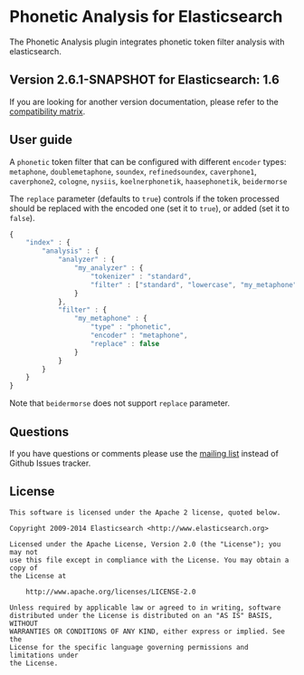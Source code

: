 Phonetic Analysis for Elasticsearch
===================================

The Phonetic Analysis plugin integrates phonetic token filter analysis with elasticsearch.

## Version 2.6.1-SNAPSHOT for Elasticsearch: 1.6

If you are looking for another version documentation, please refer to the 
[compatibility matrix](http://github.com/elasticsearch/elasticsearch-analysis-phonetic#phonetic-analysis-for-elasticsearch).


## User guide

A `phonetic` token filter that can be configured with different `encoder` types: 
`metaphone`, `doublemetaphone`, `soundex`, `refinedsoundex`, 
`caverphone1`, `caverphone2`, `cologne`, `nysiis`,
`koelnerphonetik`, `haasephonetik`, `beidermorse`

The `replace` parameter (defaults to `true`) controls if the token processed 
should be replaced with the encoded one (set it to `true`), or added (set it to `false`).

```js
{
    "index" : {
        "analysis" : {
            "analyzer" : {
                "my_analyzer" : {
                    "tokenizer" : "standard",
                    "filter" : ["standard", "lowercase", "my_metaphone"]
                }
            },
            "filter" : {
                "my_metaphone" : {
                    "type" : "phonetic",
                    "encoder" : "metaphone",
                    "replace" : false
                }
            }
        }
    }
}
```

Note that `beidermorse` does not support `replace` parameter.


Questions
---------

If you have questions or comments please use the [mailing list](https://groups.google.com/group/elasticsearch) instead
of Github Issues tracker.

License
-------

    This software is licensed under the Apache 2 license, quoted below.

    Copyright 2009-2014 Elasticsearch <http://www.elasticsearch.org>

    Licensed under the Apache License, Version 2.0 (the "License"); you may not
    use this file except in compliance with the License. You may obtain a copy of
    the License at

        http://www.apache.org/licenses/LICENSE-2.0

    Unless required by applicable law or agreed to in writing, software
    distributed under the License is distributed on an "AS IS" BASIS, WITHOUT
    WARRANTIES OR CONDITIONS OF ANY KIND, either express or implied. See the
    License for the specific language governing permissions and limitations under
    the License.
